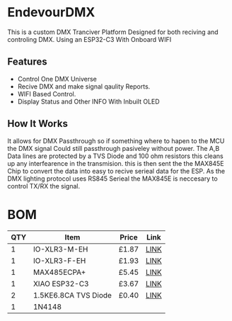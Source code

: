 # EndevourDMX
This is a custom DMX Tranciver Platform Designed for both reciving and controling DMX. Using an ESP32-C3 With Onboard WIFI

## Features
  - Control One DMX Universe
  - Recive DMX and make signal qaulity Reports.
  - WIFI Based Control.
  - Display Status and Other INFO With Inbuilt OLED

## How It Works

It allows for DMX Passthrough so if something where to hapen to the MCU the DMX signal Could still passthrough pasiveley without power. The A,B Data lines are protected by a TVS Diode and 100 ohm resistors this cleans up any interfearence in the transmision. this is then sent the the MAX845E Chip to convert the data into easy to recive serieal data for the ESP. As the DMX lighting protocol uses RS845 Serieal the MAX845E is neccesary to control TX/RX the signal.



# BOM

| QTY | Item                    | Price | Link        |
|-----|-------------------------|-------|-------------|
| 1   | IO-XLR3-M-EH            | £1.87 | <a href="https://www.digikey.co.uk/en/products/detail/io-audio-technologies/IO-XLR3-M-EH/9931887E"> LINK </a> |
| 1   | IO-XLR3-F-EH            | £1.93 | <a href="https://www.digikey.co.uk/en/products/detail/io-audio-technologies/IO-XLR3-F-EH/9931888"> LINK </a> |
| 1   | MAX485ECPA+             | £5.45 | <a href="https://www.digikey.co.uk/en/products/detail/analog-devices-inc-maxim-integrated/MAX485ECPA/1495198"> LINK </a> |
| 1   | XIAO ESP32-C3           | £3.67 | <a href="https://www.digikey.co.uk/en/products/detail/seeed-technology-co-ltd/113991054/16652880"> LINK </a>
| 2   | 1.5KE6.8CA TVS Diode    | £0.40 | <a href="https://www.digikey.co.uk/en/products/detail/littelfuse-inc/1-5KE6-8CA/285844"> LINK </a>
| 1   | 1N4148                  |
